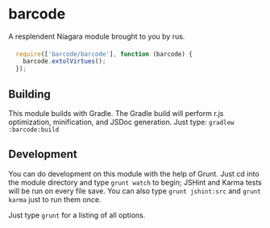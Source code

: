 # barcode

A resplendent Niagara module brought to you by rus.

#### 



```javascript
  require(['barcode/barcode'], function (barcode) {
    barcode.extolVirtues();
  });
```



## Building

This module builds with Gradle. The Gradle build will perform r.js optimization,
minification, and JSDoc generation. Just type: `gradlew :barcode:build`

## Development

You can do development on this module with the help of Grunt. Just cd into
the module directory and type `grunt watch` to begin; JSHint and Karma tests
will be run on every file save. You can also type `grunt jshint:src` and
`grunt karma` just to run them once.

Just type `grunt` for a listing of all options.